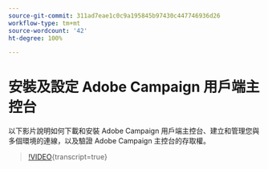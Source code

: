 ```yaml
---
source-git-commit: 311ad7eae1c0c9a195845b97430c447746936d26
workflow-type: tm+mt
source-wordcount: '42'
ht-degree: 100%

---
```



# 安裝及設定 Adobe Campaign 用戶端主控台

以下影片說明如何下載和安裝 Adobe Campaign 用戶端主控台、建立和管理您與多個環境的連線，以及驗證 Adobe Campaign 主控台的存取權。

>[!VIDEO](https://video.tv.adobe.com/v/335375?quality=12&learn=on){transcript=true}
